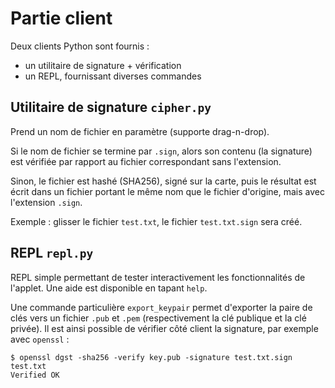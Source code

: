 # Partie client

Deux clients Python sont fournis :
- un utilitaire de signature + vérification
- un REPL, fournissant diverses commandes

## Utilitaire de signature `cipher.py`

Prend un nom de fichier en paramètre (supporte drag-n-drop).

Si le nom de fichier se termine par `.sign`, alors son contenu (la signature) est vérifiée par rapport au fichier correspondant sans l'extension.

Sinon, le fichier est hashé (SHA256), signé sur la carte, puis le résultat est écrit dans un fichier portant le même nom que le fichier d'origine, mais avec l'extension `.sign`.

Exemple : glisser le fichier `test.txt`, le fichier `test.txt.sign` sera créé.
  
## REPL `repl.py`

REPL simple permettant de tester interactivement les fonctionnalités de l'applet. Une aide est disponible en tapant `help`.

Une commande particulière `export_keypair` permet d'exporter la paire de clés vers un fichier `.pub` et `.pem` (respectivement la clé publique et la clé privée). Il est ainsi possible de vérifier côté client la signature, par exemple avec `openssl` :

```shell
$ openssl dgst -sha256 -verify key.pub -signature test.txt.sign test.txt
Verified OK
```
